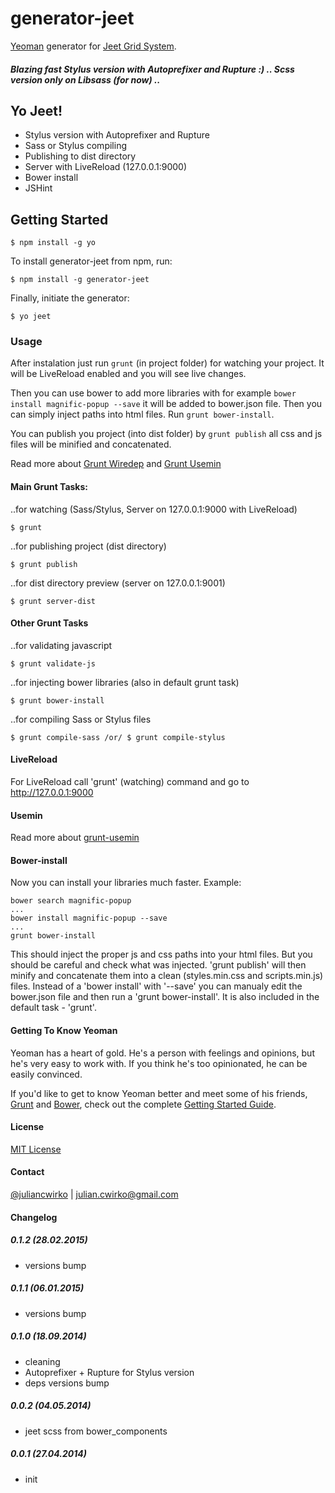 # generator-jeet

[Yeoman](http://yeoman.io) generator for [Jeet Grid System](http://jeet.gs/).

##### Blazing fast Stylus version with Autoprefixer and Rupture :) .. Scss version only on Libsass (for now) ..

## Yo Jeet!
* Stylus version with Autoprefixer and Rupture
* Sass or Stylus compiling
* Publishing to dist directory
* Server with LiveReload (127.0.0.1:9000)
* Bower install
* JSHint

## Getting Started

```
$ npm install -g yo
```

To install generator-jeet from npm, run:

```
$ npm install -g generator-jeet
```

Finally, initiate the generator:

```
$ yo jeet
```

### Usage

After instalation just run ````grunt```` (in project folder) for watching your project. It will be LiveReload enabled and you will see live changes.

Then you can use bower to add more libraries with for example ````bower install magnific-popup --save```` it will be added to bower.json file. Then you can simply inject paths into html files. Run ````grunt bower-install````.

You can publish you project (into dist folder) by ````grunt publish```` all css and js files will be minified and concatenated.

Read more about [Grunt Wiredep](https://github.com/stephenplusplus/grunt-wiredep) and [Grunt Usemin](https://github.com/yeoman/grunt-usemin)

#### Main Grunt Tasks:

..for watching (Sass/Stylus, Server on 127.0.0.1:9000 with LiveReload)
```
$ grunt
```
..for publishing project (dist directory)
```
$ grunt publish
```
..for dist directory preview (server on 127.0.0.1:9001)
```
$ grunt server-dist
```

#### Other Grunt Tasks

..for validating javascript
```
$ grunt validate-js
```
..for injecting bower libraries (also in default grunt task)
```
$ grunt bower-install
```
..for compiling Sass or Stylus files
```
$ grunt compile-sass /or/ $ grunt compile-stylus
```

#### LiveReload

For LiveReload call 'grunt' (watching) command and go to http://127.0.0.1:9000

#### Usemin

Read more about [grunt-usemin](https://github.com/yeoman/grunt-usemin)

#### Bower-install

Now you can install your libraries much faster. Example:
```
bower search magnific-popup
...
bower install magnific-popup --save
...
grunt bower-install
```
This should inject the proper js and css paths into your html files. But you should be careful and check what was injected.
'grunt publish' will then minify and concatenate them into a clean (styles.min.css and scripts.min.js) files.
Instead of a 'bower install' with '--save' you can manualy edit the bower.json file and then run a 'grunt bower-install'. It is also included in the default task - 'grunt'.

#### Getting To Know Yeoman

Yeoman has a heart of gold. He's a person with feelings and opinions, but he's very easy to work with. If you think he's too opinionated, he can be easily convinced.

If you'd like to get to know Yeoman better and meet some of his friends, [Grunt](http://gruntjs.com) and [Bower](http://bower.io), check out the complete [Getting Started Guide](https://github.com/yeoman/yeoman/wiki/Getting-Started).

#### License

[MIT License](http://en.wikipedia.org/wiki/MIT_License)

#### Contact

[@juliancwirko](https://twitter.com/JulianCwirko) | [julian.cwirko@gmail.com](mailto:julian.cwirko@gmail.com)

#### Changelog

##### 0.1.2 (28.02.2015)

- versions bump

##### 0.1.1 (06.01.2015)

- versions bump

##### 0.1.0 (18.09.2014)

- cleaning
- Autoprefixer + Rupture for Stylus version
- deps versions bump

##### 0.0.2 (04.05.2014)

- jeet scss from bower_components

##### 0.0.1 (27.04.2014)

- init
